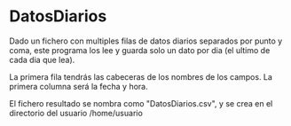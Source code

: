 # DatosDiarios

Dado un fichero con multiples filas de datos diarios separados por punto y coma, este programa los lee
 y guarda solo un dato por dia (el ultimo de cada dia que lea).

La primera fila tendrás las cabeceras de los nombres de los campos.
La primera columna será la fecha y hora. 

El fichero resultado se nombra como "DatosDiarios.csv", y se crea en el directorio del usuario /home/usuario
